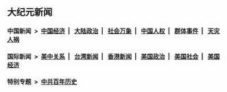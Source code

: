 ## 大纪元新闻

#### 中国新闻 &nbsp;>&nbsp; [中国经济](indexes/ncid283/README.md?08140845) &nbsp;| &nbsp; [大陆政治](indexes/ncid277/README.md?08140845) &nbsp;| &nbsp; [社会万象](indexes/ncid282/README.md?08140845) &nbsp;| &nbsp; [中国人权](indexes/ncid278/README.md?08140845) &nbsp;| &nbsp; [群体事件](indexes/ncid279/README.md?08140845) &nbsp;| &nbsp; [天灾人祸](indexes/ncid280/README.md?08140845)

#### 国际新闻 &nbsp;>&nbsp; [美中关系](indexes/nf1412576/README.md?08140845) &nbsp;| &nbsp; [台湾新闻](indexes/ncid1349361/README.md?08140845) &nbsp;| &nbsp; [香港新闻](indexes/ncid1349362/README.md?08140845) &nbsp;| &nbsp; [美国政治](indexes/ncid1078159/README.md?08140845) &nbsp;| &nbsp; [美国社会](indexes/ncid1078160/README.md?08140845) &nbsp;| &nbsp; [美国经济](indexes/ncid1078158/README.md?08140845)

#### 特别专题 &nbsp;>&nbsp; [中共百年历史](https://github.com/easy2view/epoch-special/blob/master/README.md?08140845)  
